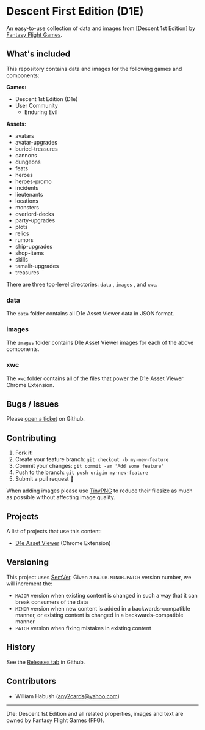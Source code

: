 # Descent First Edition (D1E)

An easy-to-use collection of data and images from [Descent 1st Edition] by [Fantasy Flight Games](http://fantasyflightgames.com/).

## What's included

This repository contains data and images for the following games and components:

**Games:**
- Descent 1st Edition (D1e)
- User Community
	- Enduring Evil

**Assets:**
- avatars
- avatar-upgrades
- buried-treasures
- cannons
- dungeons
- feats
- heroes
- heroes-promo
- incidents
- lieutenants
- locations
- monsters
- overlord-decks
- party-upgrades
- plots
- relics
- rumors
- ship-upgrades
- shop-items
- skills
- tamalir-upgrades
- treasures

There are three top-level directories: `data` , `images` , and `xwc`.

### data

The `data` folder contains all D1e Asset Viewer data in JSON format.

### images

The `images` folder contains D1e Asset Viewer images for each of the above components.

### xwc

The `xwc` folder contains all of the files that power the D1e Asset Viewer Chrome Extension.

## Bugs / Issues

Please [open a ticket](https://github.com/any2cards/d1e/issues/new) on Github.

## Contributing

1. Fork it!
2. Create your feature branch: `git checkout -b my-new-feature`
3. Commit your changes: `git commit -am 'Add some feature'`
4. Push to the branch: `git push origin my-new-feature`
5. Submit a pull request :tada:

When adding images please use [TinyPNG](https://tinypng.com/) to reduce their filesize as much as possible without affecting image quality.

## Projects

A list of projects that use this content:

- [D1e Asset Viewer](https://chromewebstore.google.com/detail/d1e-asset-viewer/eogijhlgecmaiggclkhhoffcechggfml) (Chrome Extension)

## Versioning

This project uses [SemVer](http://semver.org/). Given a `MAJOR.MINOR.PATCH` version number, we will increment the:
- `MAJOR` version when existing content is changed in such a way that it can break consumers of the data
- `MINOR` version when new content is added in a backwards-compatible manner, or existing content is changed in a backwards-compatible manner
- `PATCH` version when fixing mistakes in existing content

## History

See the [Releases tab](https://github.com/any2cards/d1e/releases) in Github.

## Contributors

- William Habush (any2cards@yahoo.com)

---

D1e: Descent 1st Edition and all related properties, images and text are owned by Fantasy Flight Games (FFG).

